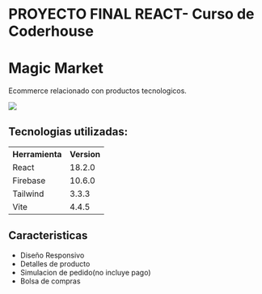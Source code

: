 # PROYECTO FINAL REACT- Curso de Coderhouse
<h1>Magic Market</h1> 
<p>Ecommerce relacionado con productos tecnologicos.</p>
<img src="https://drive.google.com/uc?export=download&id=1W1Me6PXAawYuD6GZ7x46L2yQ1besCiTL"/>
<h2>Tecnologias utilizadas:</h2>
<table>
  <tr>
    <th>Herramienta</th>
    <th>Version</th>
  </tr>
  <tr>
    <td>React</td>
    <td>18.2.0</td>
  </tr>
  <tr>
    <td>Firebase</td>
    <td>10.6.0</td>
  </tr>
  <tr>
    <td>Tailwind</td>
    <td>3.3.3</td>
  </tr>
  <tr>
    <td>Vite</td>
    <td>4.4.5</td>
  </tr>
</table>


<h2>Caracteristicas</h2>
<ul>
  <li>Diseño Responsivo</li>
  <li>Detalles de producto</li>
  <li>Simulacion de pedido(no incluye pago)</li>
  <li>Bolsa de compras</li>
</ul>
